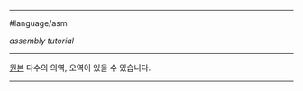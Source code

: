 
---

#language/asm 

_assembly tutorial_

---

[원본](https://www.tutorialspoint.com/assembly_programming/index.htm)
다수의 의역, 오역이 있을 수 있습니다.

---

